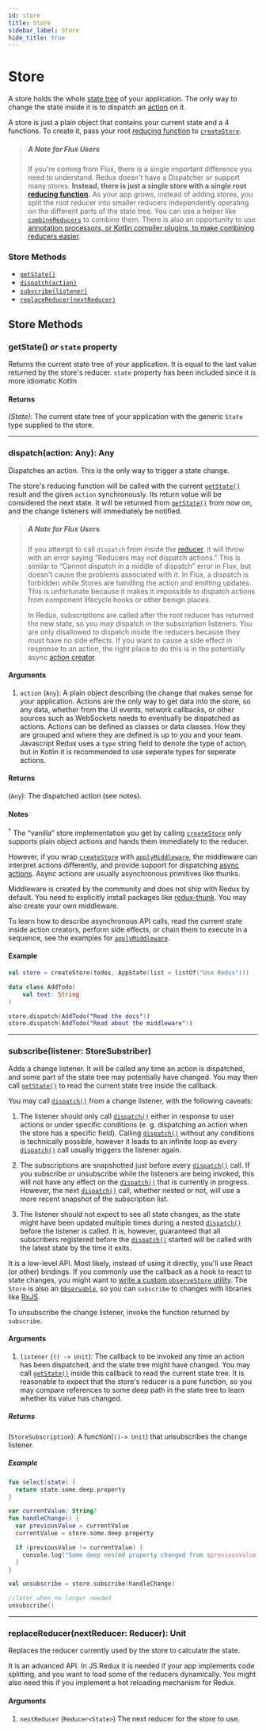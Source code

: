 ```yaml
---
id: store
title: Store
sidebar_label: Store
hide_title: true
---
```


# Store

A store holds the whole [state tree](../Glossary.md#state) of your application.
The only way to change the state inside it is to dispatch an [action](../Glossary.md#action) on it.

A store is just a plain object that contains your current state and a 4 functions.
To create it, pass your root [reducing function](../Glossary.md#reducer) to [`createStore`](createStore.md).

> ##### A Note for Flux Users
>
> If you're coming from Flux, there is a single important difference you need to understand. Redux doesn't have a Dispatcher or support many stores. **Instead, there is just a single store with a single root [reducing function](../Glossary.md#reducer).** As your app grows, instead of adding stores, you split the root reducer into smaller reducers independently operating on the different parts of the state tree. You can use a helper like [`combineReducers`](combineReducers.md) to combine them.  There is also an opportunity to use [annotation processors, or Kotlin compiler plugins, to make combining reducers easier](https://trello.com/c/WXS3RRKM/15-make-easy-to-register-reducers).

### Store Methods

- [`getState()`](#getstate)
- [`dispatch(action)`](#dispatchaction)
- [`subscribe(listener)`](#subscribelistener)
- [`replaceReducer(nextReducer)`](#replacereducernextreducer)

## Store Methods

### getState() _or_ `state` property

Returns the current state tree of your application.
It is equal to the last value returned by the store's reducer.
`state` property has been included since it is more idiomatic Kotlin

#### Returns

_(State)_: The current state tree of your application with the generic `State` type supplied to the store.

<hr>

### dispatch(action: Any): Any

Dispatches an action. This is the only way to trigger a state change.

The store's reducing function will be called with the current [`getState()`](#getState) result and the given `action` synchronously. Its return value will be considered the next state. It will be returned from [`getState()`](#getState) from now on, and the change listeners will immediately be notified.

> ##### A Note for Flux Users
>
> If you attempt to call `dispatch` from inside the [reducer](../Glossary.md#reducer), it will throw with an error saying “Reducers may not dispatch actions.” This is similar to “Cannot dispatch in a middle of dispatch” error in Flux, but doesn't cause the problems associated with it. In Flux, a dispatch is forbidden while Stores are handling the action and emitting updates. This is unfortunate because it makes it impossible to dispatch actions from component lifecycle hooks or other benign places.
>
> In Redux, subscriptions are called after the root reducer has returned the new state, so you _may_ dispatch in the subscription listeners. You are only disallowed to dispatch inside the reducers because they must have no side effects. If you want to cause a side effect in response to an action, the right place to do this is in the potentially async [action creator](../Glossary.md#action-creator).

#### Arguments

1. `action` (`Any`): A plain object describing the change that makes sense for your application. Actions are the only way to get data into the store, so any data, whether from the UI events, network callbacks, or other sources such as WebSockets needs to eventually be dispatched as actions.  Actions can be defined as classes or data classes.  How they are grouped and where they are defined is up to you and your team.  Javascript Redux uses a `type` string field to denote the type of action, but in Kotlin it is recommended to use seperate types for seperate actions.

#### Returns

(`Any`): The dispatched action (see notes).

#### Notes

<sup>†</sup> The “vanilla” store implementation you get by calling [`createStore`](createStore.md) only supports plain object actions and hands them immediately to the reducer.

However, if you wrap [`createStore`](createStore.md) with [`applyMiddleware`](applyMiddleware.md), the middleware can interpret actions differently, and provide support for dispatching [async actions](../Glossary.md#async-action). Async actions are usually asynchronous primitives like thunks.

Middleware is created by the community and does not ship with Redux by default. You need to explicitly install packages like [redux-thunk](https://github.com/reduxkotlin/redux-kotlin-thunk). You may also create your own middleware.

To learn how to describe asynchronous API calls, read the current state inside action creators, perform side effects, or chain them to execute in a sequence, see the examples for [`applyMiddleware`](applyMiddleware.md).

#### Example

```kotlin
val store = createStore(todos, AppState(list = listOf("Use Redux")))

data class AddTodo(
    val text: String
)

store.dispatch(AddTodo("Read the docs"))
store.dispatch(AddTodo("Read about the middleware"))
```

<hr>

### subscribe(listener: StoreSubstriber)

Adds a change listener. It will be called any time an action is dispatched, and some part of the state tree may potentially have changed. You may then call [`getState()`](#getState) to read the current state tree inside the callback.

You may call [`dispatch()`](#dispatchaction) from a change listener, with the following caveats:

1. The listener should only call [`dispatch()`](#dispatchaction) either in response to user actions or under specific conditions (e. g. dispatching an action when the store has a specific field). Calling [`dispatch()`](#dispatchaction) without any conditions is technically possible, however it leads to an infinite loop as every [`dispatch()`](#dispatchaction) call usually triggers the listener again.

2. The subscriptions are snapshotted just before every [`dispatch()`](#dispatchaction) call. If you subscribe or unsubscribe while the listeners are being invoked, this will not have any effect on the [`dispatch()`](#dispatchaction) that is currently in progress. However, the next [`dispatch()`](#dispatchaction) call, whether nested or not, will use a more recent snapshot of the subscription list.

3. The listener should not expect to see all state changes, as the state might have been updated multiple times during a nested [`dispatch()`](#dispatchaction) before the listener is called. It is, however, guaranteed that all subscribers registered before the [`dispatch()`](#dispatchaction) started will be called with the latest state by the time it exits.

It is a low-level API. Most likely, instead of using it directly, you'll use React (or other) bindings. If you commonly use the callback as a hook to react to state changes, you might want to [write a custom `observeStore` utility](https://github.com/reduxjs/redux/issues/303#issuecomment-125184409). The `Store` is also an [`Observable`](https://github.com/zenparsing/es-observable), so you can `subscribe` to changes with libraries like [RxJS](https://github.com/ReactiveX/RxJS).

To unsubscribe the change listener, invoke the function returned by `subscribe`.

#### Arguments

1. `listener` (`() -> Unit`): The callback to be invoked any time an action has been dispatched, and the state tree might have changed. You may call [`getState()`](#getState) inside this callback to read the current state tree. It is reasonable to expect that the store's reducer is a pure function, so you may compare references to some deep path in the state tree to learn whether its value has changed.

##### Returns

(`StoreSubscription`): A function(`()-> Unit`) that unsubscribes the change listener.

##### Example

```kotlin
fun select(state) {
  return state.some.deep.property
}

var currentValue: String?
fun handleChange() {
  var previousValue = currentValue
  currentValue = store.some.deep.property

  if (previousValue != currentValue) {
    console.log("Some deep nested property changed from $previousValue to $currentvalue")
  }
}

val unsubscribe = store.subscribe(handleChange)

//later when no longer needed
unsubscribe()
```

<hr>

### replaceReducer(nextReducer: Reducer<State>): Unit

Replaces the reducer currently used by the store to calculate the state.

It is an advanced API. In JS Redux it is needed if your app implements code splitting, and you want to load some of the reducers dynamically. You might also need this if you implement a hot reloading mechanism for Redux.

#### Arguments

1. `nextReducer` (`Reducer<State>`) The next reducer for the store to use.
